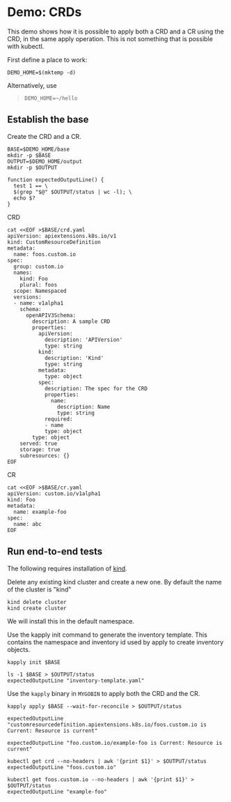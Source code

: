 [kind]: https://github.com/kubernetes-sigs/kind

# Demo: CRDs

This demo shows how it is possible to apply both a CRD and a CR
using the CRD, in the same apply operation. This is not something
that is possible with kubectl.

First define a place to work:

<!-- @makeWorkplace @testE2EAgainstLatestRelease -->
```
DEMO_HOME=$(mktemp -d)
```

Alternatively, use

> ```
> DEMO_HOME=~/hello
> ```

## Establish the base

Create the CRD and a CR.

<!-- @createBase @testE2EAgainstLatestRelease -->
```
BASE=$DEMO_HOME/base
mkdir -p $BASE
OUTPUT=$DEMO_HOME/output
mkdir -p $OUTPUT

function expectedOutputLine() {
  test 1 == \
  $(grep "$@" $OUTPUT/status | wc -l); \
  echo $?
}
```

CRD

<!-- @createCRD @testE2EAgainstLatestRelease-->
```
cat <<EOF >$BASE/crd.yaml
apiVersion: apiextensions.k8s.io/v1
kind: CustomResourceDefinition
metadata:
  name: foos.custom.io
spec:
  group: custom.io
  names:
    kind: Foo
    plural: foos
  scope: Namespaced
  versions:
  - name: v1alpha1
    schema:
      openAPIV3Schema:
        description: A sample CRD
        properties:
          apiVersion:
            description: 'APIVersion'
            type: string
          kind:
            description: 'Kind'
            type: string
          metadata:
            type: object
          spec:
            description: The spec for the CRD
            properties:
              name:
                description: Name
                type: string
            required:
            - name
            type: object
        type: object
    served: true
    storage: true
    subresources: {}
EOF
```

CR

<!-- @createCR @testE2EAgainstLatestRelease-->
```
cat <<EOF >$BASE/cr.yaml
apiVersion: custom.io/v1alpha1
kind: Foo
metadata:
  name: example-foo
spec:
  name: abc
EOF
```

## Run end-to-end tests

The following requires installation of [kind].

Delete any existing kind cluster and create a new one. By default the name of the cluster is "kind"
<!-- @deleteAndCreateKindCluster @testE2EAgainstLatestRelease -->
```
kind delete cluster
kind create cluster
```

We will install this in the default namespace.

Use the kapply init command to generate the inventory template. This contains
the namespace and inventory id used by apply to create inventory objects. 
<!-- @createInventoryTemplate @testE2EAgainstLatestRelease-->
```
kapply init $BASE

ls -1 $BASE > $OUTPUT/status
expectedOutputLine "inventory-template.yaml"
```

Use the `kapply` binary in `MYGOBIN` to apply both the CRD and the CR.
<!-- @runApply @testE2EAgainstLatestRelease -->
```
kapply apply $BASE --wait-for-reconcile > $OUTPUT/status

expectedOutputLine "customresourcedefinition.apiextensions.k8s.io/foos.custom.io is Current: Resource is current"

expectedOutputLine "foo.custom.io/example-foo is Current: Resource is current"

kubectl get crd --no-headers | awk '{print $1}' > $OUTPUT/status
expectedOutputLine "foos.custom.io"

kubectl get foos.custom.io --no-headers | awk '{print $1}' > $OUTPUT/status
expectedOutputLine "example-foo"
```
